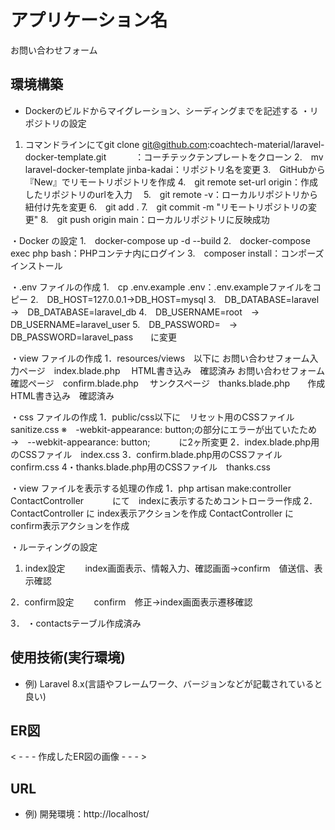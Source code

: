 # アプリケーション名
お問い合わせフォーム

## 環境構築

- Dockerのビルドからマイグレーション、シーディングまでを記述する
・リポジトリの設定
1. コマンドラインにてgit clone git@github.com:coachtech-material/laravel-docker-template.git　
　　：コーチテックテンプレートをクローン
2.　mv laravel-docker-template jinba-kadai：リポジトリ名を変更
3.　GitHubから『New』でリモートリポジトリを作成
4.　git remote set-url origin：作成したリポジトリのurlを入力　
5.　git remote -v：ローカルリポジトリから紐付け先を変更
6.　git add .
7.　git commit -m "リモートリポジトリの変更"
8.　git push origin main：ローカルリポジトリに反映成功

・Docker の設定
1.　docker-compose up -d --build
2.　docker-compose exec php bash：PHPコンテナ内にログイン
3.　composer install：コンポーズインストール

・.env ファイルの作成
1.　cp .env.example .env：.env.exampleファイルをコピー
2.　DB_HOST=127.0.0.1→DB_HOST=mysql
3.　DB_DATABASE=laravel　→　DB_DATABASE=laravel_db
4.　DB_USERNAME=root　→　DB_USERNAME=laravel_user
5.　DB_PASSWORD=　→　DB_PASSWORD=laravel_pass　　に変更

・view ファイルの作成
1．resources/views　以下に
お問い合わせフォーム入力ページ　index.blade.php　
HTML書き込み　確認済み
お問い合わせフォーム確認ページ　confirm.blade.php　
サンクスページ　thanks.blade.php　　作成
HTML書き込み　確認済み

・css ファイルの作成
1．public/css以下に　リセット用のCSSファイル　sanitize.css
※　-webkit-appearance: button;の部分にエラーが出ていたため　→　--webkit-appearance: button;　
　　に2ヶ所変更
2．index.blade.php用のCSSファイル　index.css
3．confirm.blade.php用のCSSファイル　confirm.css
4・thanks.blade.php用のCSSファイル　thanks.css

・view ファイルを表示する処理の作成
1．php artisan make:controller ContactController　
　　にて　indexに表示するためコントローラー作成
2．ContactController に index表示アクションを作成
   ContactController に confirm表示アクションを作成


・ルーティングの設定
1. index設定
　　index画面表示、情報入力、確認画面→confirm　値送信、表示確認 
　　

2．confirm設定
　　confirm　修正→index画面表示遷移確認


3．
・contactsテーブル作成済み





## 使用技術(実行環境)
- 例) Laravel 8.x(言語やフレームワーク、バージョンなどが記載されていると良い)

## ER図
< - - - 作成したER図の画像 - - - >

## URL
- 例) 開発環境：http://localhost/